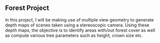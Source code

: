 ## Forest Project
In this project, I will be making use of multiple view geometry to generate depth maps of scenes taken using a
stereoscopic camera. Using these depth maps, the objective is to identify areas with/out forest cover as well as
compute various tree parameters such as height, crown size etc.
